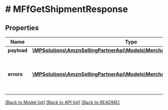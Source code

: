 # # MFfGetShipmentResponse

## Properties

Name | Type | Description | Notes
------------ | ------------- | ------------- | -------------
**payload** | [**\MPSolutions\AmznSellingPartnerApi\Models\MerchantFulfillment\MFfShipment**](MFfShipment.md) |  | [optional]
**errors** | [**\MPSolutions\AmznSellingPartnerApi\Models\MerchantFulfillment\MFfError[]**](MFfError.md) | A list of error responses returned when a request is unsuccessful. | [optional]

[[Back to Model list]](../../README.md#models) [[Back to API list]](../../README.md#endpoints) [[Back to README]](../../README.md)
